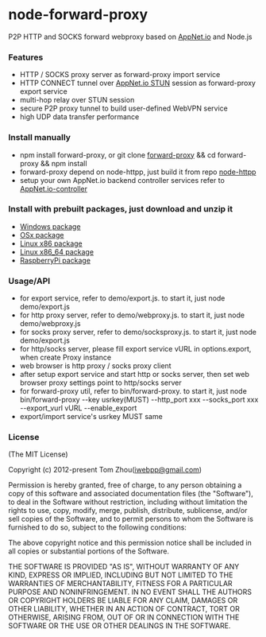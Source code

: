 node-forward-proxy
===============

P2P HTTP and SOCKS forward webproxy based on [AppNet.io](https://github.com/InstantWebP2P/appnet.io) and Node.js

### Features

* HTTP / SOCKS proxy server as forward-proxy import service
* HTTP CONNECT tunnel over [AppNet.io STUN](https://github.com/InstantWebP2P/appnet.io-stun-proxy) session as forward-proxy export service
* multi-hop relay over STUN session
* secure P2P proxy tunnel to build user-defined WebVPN service
* high UDP data transfer performance

### Install manually
* npm install forward-proxy, or git clone [forward-proxy](https://github.com/InstantWebP2P/forward-proxy.git) && cd forward-proxy && npm install
* forward-proxy depend on node-httpp, just build it from repo [node-httpp](https://github.com/InstantWebP2P/node-httpp)
* setup your own AppNet.io backend controller services refer to [AppNet.io-controller](https://github.com/InstantWebP2P/appnet.io-controller)

### Install with prebuilt packages, just download and unzip it
* [Windows package](https://github.com/InstantWebP2P/node-forward-proxy/archive/pkg-release-windows.zip)
* [OSx package](https://github.com/InstantWebP2P/node-forward-proxy/archive/pkg-release-osx.zip)
* [Linux x86 package](https://github.com/InstantWebP2P/node-forward-proxy/archive/pkg-release-linux32.zip)
* [Linux x86_64 package](https://github.com/InstantWebP2P/node-forward-proxy/archive/pkg-release-linux64.zip)
* [RaspberryPi package](https://github.com/InstantWebP2P/node-forward-proxy/archive/pkg-release-pi.zip)

### Usage/API
* for export service, refer to demo/export.js. to start it, just node demo/export.js
* for http proxy server, refer to demo/webproxy.js. to start it, just node demo/webproxy.js
* for socks proxy server, refer to demo/socksproxy.js. to start it, just node demo/export.js
* for http/socks server, please fill export service vURL in options.export, when create Proxy instance
* web browser is http proxy / socks proxy client
* after setup export service and start http or socks server, then set web browser proxy settings point to http/socks server
* for forward-proxy util, refer to bin/forward-proxy. to start it, just node bin/forward-proxy --key usrkey(MUST) --http_port xxx --socks_port xxx --export_vurl vURL --enable_export
* export/import service's usrkey MUST same

### License

(The MIT License)

Copyright (c) 2012-present Tom Zhou(iwebpp@gmail.com)

Permission is hereby granted, free of charge, to any person obtaining a copy of this software and associated documentation files (the "Software"), to deal in the Software without restriction, including without limitation the rights to use, copy, modify, merge, publish, distribute, sublicense, and/or sell copies of the Software, and to permit persons to whom the Software is furnished to do so, subject to the following conditions:

The above copyright notice and this permission notice shall be included in all copies or substantial portions of the Software.

THE SOFTWARE IS PROVIDED "AS IS", WITHOUT WARRANTY OF ANY KIND, EXPRESS OR IMPLIED, INCLUDING BUT NOT LIMITED TO THE WARRANTIES OF MERCHANTABILITY, FITNESS FOR A PARTICULAR PURPOSE AND NONINFRINGEMENT. IN NO EVENT SHALL THE AUTHORS OR COPYRIGHT HOLDERS BE LIABLE FOR ANY CLAIM, DAMAGES OR OTHER LIABILITY, WHETHER IN AN ACTION OF CONTRACT, TORT OR OTHERWISE, ARISING FROM, OUT OF OR IN CONNECTION WITH THE SOFTWARE OR THE USE OR OTHER DEALINGS IN THE SOFTWARE.


